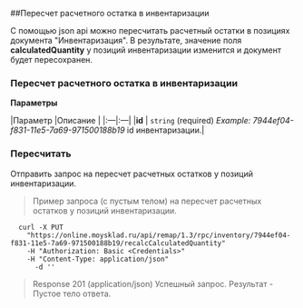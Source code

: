 ##Пересчет расчетного остатка в инвентаризации

С помощью json api можно пересчитать расчетный остатки в позициях документа "Инвентаризация". В результате, значение поля **calculatedQuantity** у позиций инвентаризации изменится и документ будет пересохранен.

### Пересчет расчетного остатка в инвентаризации 

**Параметры**

|Параметр   |Описание   | 
|:&mdash;|:&mdash;|
|**id** |  `string` (required) *Example: 7944ef04-f831-11e5-7a69-971500188b19* id инвентаризации.|

### Пересчитать 

Отправить запрос на пересчет расчетных остатков у позиций инвентаризации.

> Пример запроса (с пустым телом) на пересчет расчетных остатков у позиций инвентаризации.

```shell
  curl -X PUT
    "https://online.moysklad.ru/api/remap/1.3/rpc/inventory/7944ef04-f831-11e5-7a69-971500188b19/recalcCalculatedQuantity"
    -H "Authorization: Basic <Credentials>"
    -H "Content-Type: application/json"
      -d ''  
```

> Response 201 (application/json)
Успешный запрос. Результат - Пустое тело ответа.

